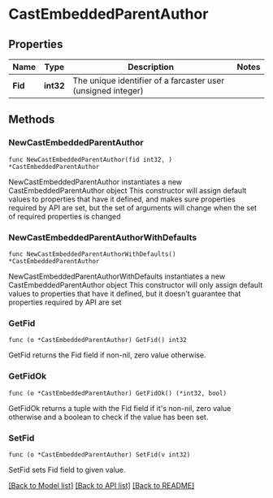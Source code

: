 # CastEmbeddedParentAuthor

## Properties

Name | Type | Description | Notes
------------ | ------------- | ------------- | -------------
**Fid** | **int32** | The unique identifier of a farcaster user (unsigned integer) | 

## Methods

### NewCastEmbeddedParentAuthor

`func NewCastEmbeddedParentAuthor(fid int32, ) *CastEmbeddedParentAuthor`

NewCastEmbeddedParentAuthor instantiates a new CastEmbeddedParentAuthor object
This constructor will assign default values to properties that have it defined,
and makes sure properties required by API are set, but the set of arguments
will change when the set of required properties is changed

### NewCastEmbeddedParentAuthorWithDefaults

`func NewCastEmbeddedParentAuthorWithDefaults() *CastEmbeddedParentAuthor`

NewCastEmbeddedParentAuthorWithDefaults instantiates a new CastEmbeddedParentAuthor object
This constructor will only assign default values to properties that have it defined,
but it doesn't guarantee that properties required by API are set

### GetFid

`func (o *CastEmbeddedParentAuthor) GetFid() int32`

GetFid returns the Fid field if non-nil, zero value otherwise.

### GetFidOk

`func (o *CastEmbeddedParentAuthor) GetFidOk() (*int32, bool)`

GetFidOk returns a tuple with the Fid field if it's non-nil, zero value otherwise
and a boolean to check if the value has been set.

### SetFid

`func (o *CastEmbeddedParentAuthor) SetFid(v int32)`

SetFid sets Fid field to given value.



[[Back to Model list]](../README.md#documentation-for-models) [[Back to API list]](../README.md#documentation-for-api-endpoints) [[Back to README]](../README.md)



